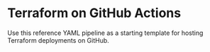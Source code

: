 # Terraform on GitHub Actions

Use this reference YAML pipeline as a starting template for hosting Terraform deployments on GitHub.